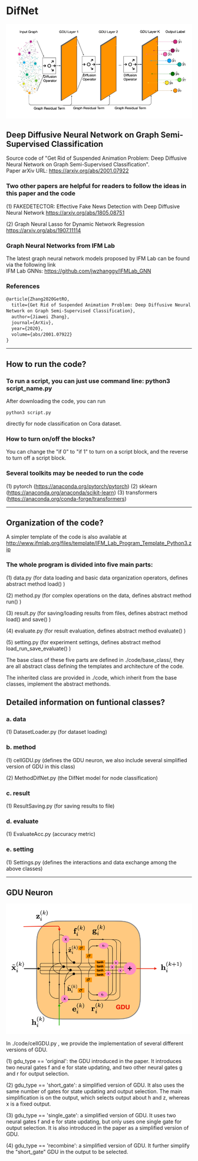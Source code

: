 # DifNet

![Deep Diffusive Neural Network Model Architecture](./result/framework.png)

## Deep Diffusive Neural Network on Graph Semi-Supervised Classification

Source code of "Get Rid of Suspended Animation Problem: Deep Diffusive Neural Network on Graph Semi-Supervised Classification". </br>
Paper arXiv URL: https://arxiv.org/abs/2001.07922

### Two other papers are helpful for readers to follow the ideas in this paper and the code

(1) FAKEDETECTOR: Effective Fake News Detection with Deep Diffusive Neural Network https://arxiv.org/abs/1805.08751

(2) Graph Neural Lasso for Dynamic Network Regression https://arxiv.org/abs/1907.11114

### Graph Neural Networks from IFM Lab

The latest graph neural network models proposed by IFM Lab can be found via the following link<br>
IFM Lab GNNs: https://github.com/jwzhanggy/IFMLab_GNN

### References

```
@article{Zhang2020GetRO,
  title={Get Rid of Suspended Animation Problem: Deep Diffusive Neural Network on Graph Semi-Supervised Classification},
  author={Jiawei Zhang},
  journal={ArXiv},
  year={2020},
  volume={abs/2001.07922}
}
```

************************************************************************************************

## How to run the code?

### To run a script, you can just use command line: python3 script_name.py

After downloading the code, you can run
```
python3 script.py
```
directly for node classification on Cora dataset.

### How to turn on/off the blocks?

You can change the "if 0" to "if 1" to turn on a script block, and the reverse to turn off a script block.

### Several toolkits may be needed to run the code
(1) pytorch (https://anaconda.org/pytorch/pytorch)
(2) sklearn (https://anaconda.org/anaconda/scikit-learn) 
(3) transformers (https://anaconda.org/conda-forge/transformers) 

************************************************************************************************

## Organization of the code?

A simpler template of the code is also available at http://www.ifmlab.org/files/template/IFM_Lab_Program_Template_Python3.zip

### The whole program is divided into five main parts:

(1) data.py (for data loading and basic data organization operators, defines abstract method load() )

(2) method.py (for complex operations on the data, defines abstract method run() )

(3) result.py (for saving/loading results from files, defines abstract method load() and save() )

(4) evaluate.py (for result evaluation, defines abstract method evaluate() )

(5) setting.py (for experiment settings, defines abstract method load_run_save_evaluate() )

The base class of these five parts are defined in ./code/base_class/, they are all abstract class defining the templates and architecture of the code.

The inherited class are provided in ./code, which inherit from the base classes, implement the abstract methonds.


## Detailed information on funtional classes?

### a. data

(1) DatasetLoader.py (for dataset loading)


### b. method

(1) cellGDU.py (defines the GDU neuron, we also include several simplified version of GDU in this class)

(2) MethodDifNet.py (the DifNet model for node classification)


### c. result

(1) ResultSaving.py (for saving results to file)


### d. evaluate

(1) EvaluateAcc.py (accuracy metric)


### e. setting

(1) Settings.py (defines the interactions and data exchange among the above classes)


************************************************************************************************

## GDU Neuron

![GDU Neuron Architecture](./result/gdu.png)

In ./code/cellGDU.py , we provide the implementation of several different versions of GDU.

(1) gdu_type == 'original': the GDU introduced in the paper. It introduces two neural gates f and e for state updating, and two other neural gates g and r for output selection.

(2) gdu_type == 'short_gate': a simplified version of GDU. It also uses the same number of gates for state updating and output selection. The main simplification is on the output, which selects output about h and z, whereas x is a fixed output.

(3) gdu_type == 'single_gate': a simplified version of GDU. It uses two neural gates f and e for state updating, but only uses one single gate for output selection. It is also introduced in the paper as a simplified version of GDU.

(4) gdu_type == 'recombine': a simplified version of GDU. It further simplify the "short_gate" GDU in the output to be selected.



